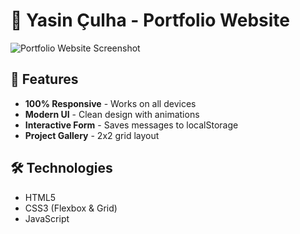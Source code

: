 # 🚀 Yasin Çulha - Portfolio Website
![Portfolio Website Screenshot](bg_img\screenshot.png)

## 🌟 Features
- **100% Responsive** - Works on all devices  
- **Modern UI** - Clean design with animations  
- **Interactive Form** - Saves messages to localStorage  
- **Project Gallery** - 2x2 grid layout  

## 🛠️ Technologies  
- HTML5  
- CSS3 (Flexbox & Grid)  
- JavaScript  
